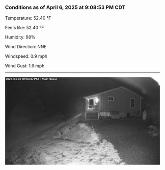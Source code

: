 ### Conditions as of April 6, 2025 at 9:08:53 PM CDT 

Temperature: 52.40 &deg;F

Feels like: 52.40 &deg;F

Humidity: 98%

Wind Direction: NNE

Windspeed: 0.9 mph

Wind Gust: 1.6 mph

---

<img src="./images/latest.jpeg"/>

